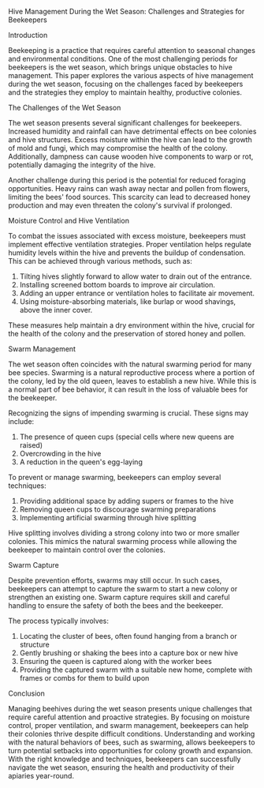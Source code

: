 Hive Management During the Wet Season: Challenges and Strategies for Beekeepers

Introduction

Beekeeping is a practice that requires careful attention to seasonal changes and environmental conditions. One of the most challenging periods for beekeepers is the wet season, which brings unique obstacles to hive management. This paper explores the various aspects of hive management during the wet season, focusing on the challenges faced by beekeepers and the strategies they employ to maintain healthy, productive colonies.

The Challenges of the Wet Season

The wet season presents several significant challenges for beekeepers. Increased humidity and rainfall can have detrimental effects on bee colonies and hive structures. Excess moisture within the hive can lead to the growth of mold and fungi, which may compromise the health of the colony. Additionally, dampness can cause wooden hive components to warp or rot, potentially damaging the integrity of the hive.

Another challenge during this period is the potential for reduced foraging opportunities. Heavy rains can wash away nectar and pollen from flowers, limiting the bees' food sources. This scarcity can lead to decreased honey production and may even threaten the colony's survival if prolonged.

Moisture Control and Hive Ventilation

To combat the issues associated with excess moisture, beekeepers must implement effective ventilation strategies. Proper ventilation helps regulate humidity levels within the hive and prevents the buildup of condensation. This can be achieved through various methods, such as:

1. Tilting hives slightly forward to allow water to drain out of the entrance.
2. Installing screened bottom boards to improve air circulation.
3. Adding an upper entrance or ventilation holes to facilitate air movement.
4. Using moisture-absorbing materials, like burlap or wood shavings, above the inner cover.

These measures help maintain a dry environment within the hive, crucial for the health of the colony and the preservation of stored honey and pollen.

Swarm Management

The wet season often coincides with the natural swarming period for many bee species. Swarming is a natural reproductive process where a portion of the colony, led by the old queen, leaves to establish a new hive. While this is a normal part of bee behavior, it can result in the loss of valuable bees for the beekeeper.

Recognizing the signs of impending swarming is crucial. These signs may include:

1. The presence of queen cups (special cells where new queens are raised)
2. Overcrowding in the hive
3. A reduction in the queen's egg-laying

To prevent or manage swarming, beekeepers can employ several techniques:

1. Providing additional space by adding supers or frames to the hive
2. Removing queen cups to discourage swarming preparations
3. Implementing artificial swarming through hive splitting

Hive splitting involves dividing a strong colony into two or more smaller colonies. This mimics the natural swarming process while allowing the beekeeper to maintain control over the colonies.

Swarm Capture

Despite prevention efforts, swarms may still occur. In such cases, beekeepers can attempt to capture the swarm to start a new colony or strengthen an existing one. Swarm capture requires skill and careful handling to ensure the safety of both the bees and the beekeeper.

The process typically involves:

1. Locating the cluster of bees, often found hanging from a branch or structure
2. Gently brushing or shaking the bees into a capture box or new hive
3. Ensuring the queen is captured along with the worker bees
4. Providing the captured swarm with a suitable new home, complete with frames or combs for them to build upon

Conclusion

Managing beehives during the wet season presents unique challenges that require careful attention and proactive strategies. By focusing on moisture control, proper ventilation, and swarm management, beekeepers can help their colonies thrive despite difficult conditions. Understanding and working with the natural behaviors of bees, such as swarming, allows beekeepers to turn potential setbacks into opportunities for colony growth and expansion. With the right knowledge and techniques, beekeepers can successfully navigate the wet season, ensuring the health and productivity of their apiaries year-round.